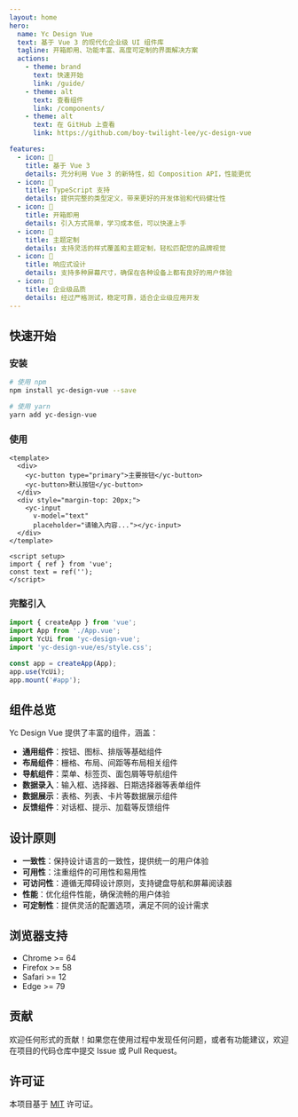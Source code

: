 ```yaml
---
layout: home
hero:
  name: Yc Design Vue
  text: 基于 Vue 3 的现代化企业级 UI 组件库
  tagline: 开箱即用、功能丰富、高度可定制的界面解决方案
  actions:
    - theme: brand
      text: 快速开始
      link: /guide/
    - theme: alt
      text: 查看组件
      link: /components/
    - theme: alt
      text: 在 GitHub 上查看
      link: https://github.com/boy-twilight-lee/yc-design-vue

features:
  - icon: 🚀
    title: 基于 Vue 3
    details: 充分利用 Vue 3 的新特性，如 Composition API，性能更优
  - icon: 🔧
    title: TypeScript 支持
    details: 提供完整的类型定义，带来更好的开发体验和代码健壮性
  - icon: 🎨
    title: 开箱即用
    details: 引入方式简单，学习成本低，可以快速上手
  - icon: 🎯
    title: 主题定制
    details: 支持灵活的样式覆盖和主题定制，轻松匹配您的品牌视觉
  - icon: 📱
    title: 响应式设计
    details: 支持多种屏幕尺寸，确保在各种设备上都有良好的用户体验
  - icon: 🌟
    title: 企业级品质
    details: 经过严格测试，稳定可靠，适合企业级应用开发
---
```


## 快速开始

### 安装

```bash
# 使用 npm
npm install yc-design-vue --save

# 使用 yarn
yarn add yc-design-vue
```

### 使用

```vue
<template>
  <div>
    <yc-button type="primary">主要按钮</yc-button>
    <yc-button>默认按钮</yc-button>
  </div>
  <div style="margin-top: 20px;">
    <yc-input
      v-model="text"
      placeholder="请输入内容..."></yc-input>
  </div>
</template>

<script setup>
import { ref } from 'vue';
const text = ref('');
</script>
```

### 完整引入

```typescript
import { createApp } from 'vue';
import App from './App.vue';
import YcUi from 'yc-design-vue';
import 'yc-design-vue/es/style.css';

const app = createApp(App);
app.use(YcUi);
app.mount('#app');
```

## 组件总览

Yc Design Vue 提供了丰富的组件，涵盖：

- **通用组件**：按钮、图标、排版等基础组件
- **布局组件**：栅格、布局、间距等布局相关组件
- **导航组件**：菜单、标签页、面包屑等导航组件
- **数据录入**：输入框、选择器、日期选择器等表单组件
- **数据展示**：表格、列表、卡片等数据展示组件
- **反馈组件**：对话框、提示、加载等反馈组件

## 设计原则

- **一致性**：保持设计语言的一致性，提供统一的用户体验
- **可用性**：注重组件的可用性和易用性
- **可访问性**：遵循无障碍设计原则，支持键盘导航和屏幕阅读器
- **性能**：优化组件性能，确保流畅的用户体验
- **可定制性**：提供灵活的配置选项，满足不同的设计需求

## 浏览器支持

- Chrome >= 64
- Firefox >= 58
- Safari >= 12
- Edge >= 79

## 贡献

欢迎任何形式的贡献！如果您在使用过程中发现任何问题，或者有功能建议，欢迎在项目的代码仓库中提交 Issue 或 Pull Request。

## 许可证

本项目基于 [MIT](https://opensource.org/licenses/MIT) 许可证。
